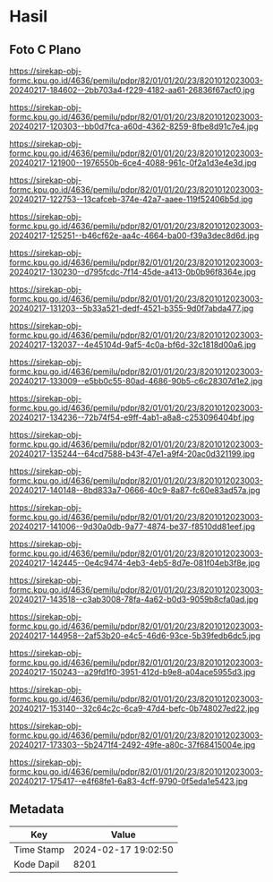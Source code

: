 # Hasil

## Foto C Plano

https://sirekap-obj-formc.kpu.go.id/4636/pemilu/pdpr/82/01/01/20/23/8201012023003-20240217-184602--2bb703a4-f229-4182-aa61-26836f67acf0.jpg

https://sirekap-obj-formc.kpu.go.id/4636/pemilu/pdpr/82/01/01/20/23/8201012023003-20240217-120303--bb0d7fca-a60d-4362-8259-8fbe8d91c7e4.jpg

https://sirekap-obj-formc.kpu.go.id/4636/pemilu/pdpr/82/01/01/20/23/8201012023003-20240217-121900--1976550b-6ce4-4088-961c-0f2a1d3e4e3d.jpg

https://sirekap-obj-formc.kpu.go.id/4636/pemilu/pdpr/82/01/01/20/23/8201012023003-20240217-122753--13cafceb-374e-42a7-aaee-119f52406b5d.jpg

https://sirekap-obj-formc.kpu.go.id/4636/pemilu/pdpr/82/01/01/20/23/8201012023003-20240217-125251--b46cf62e-aa4c-4664-ba00-f39a3dec8d6d.jpg

https://sirekap-obj-formc.kpu.go.id/4636/pemilu/pdpr/82/01/01/20/23/8201012023003-20240217-130230--d795fcdc-7f14-45de-a413-0b0b96f8364e.jpg

https://sirekap-obj-formc.kpu.go.id/4636/pemilu/pdpr/82/01/01/20/23/8201012023003-20240217-131203--5b33a521-dedf-4521-b355-9d0f7abda477.jpg

https://sirekap-obj-formc.kpu.go.id/4636/pemilu/pdpr/82/01/01/20/23/8201012023003-20240217-132037--4e45104d-9af5-4c0a-bf6d-32c1818d00a6.jpg

https://sirekap-obj-formc.kpu.go.id/4636/pemilu/pdpr/82/01/01/20/23/8201012023003-20240217-133009--e5bb0c55-80ad-4686-90b5-c6c28307d1e2.jpg

https://sirekap-obj-formc.kpu.go.id/4636/pemilu/pdpr/82/01/01/20/23/8201012023003-20240217-134236--72b74f54-e9ff-4ab1-a8a8-c253096404bf.jpg

https://sirekap-obj-formc.kpu.go.id/4636/pemilu/pdpr/82/01/01/20/23/8201012023003-20240217-135244--64cd7588-b43f-47e1-a9f4-20ac0d321199.jpg

https://sirekap-obj-formc.kpu.go.id/4636/pemilu/pdpr/82/01/01/20/23/8201012023003-20240217-140148--8bd833a7-0666-40c9-8a87-fc60e83ad57a.jpg

https://sirekap-obj-formc.kpu.go.id/4636/pemilu/pdpr/82/01/01/20/23/8201012023003-20240217-141006--9d30a0db-9a77-4874-be37-f8510dd81eef.jpg

https://sirekap-obj-formc.kpu.go.id/4636/pemilu/pdpr/82/01/01/20/23/8201012023003-20240217-142445--0e4c9474-4eb3-4eb5-8d7e-081f04eb3f8e.jpg

https://sirekap-obj-formc.kpu.go.id/4636/pemilu/pdpr/82/01/01/20/23/8201012023003-20240217-143518--c3ab3008-78fa-4a62-b0d3-9059b8cfa0ad.jpg

https://sirekap-obj-formc.kpu.go.id/4636/pemilu/pdpr/82/01/01/20/23/8201012023003-20240217-144958--2af53b20-e4c5-46d6-93ce-5b39fedb6dc5.jpg

https://sirekap-obj-formc.kpu.go.id/4636/pemilu/pdpr/82/01/01/20/23/8201012023003-20240217-150243--a29fd1f0-3951-412d-b9e8-a04ace5955d3.jpg

https://sirekap-obj-formc.kpu.go.id/4636/pemilu/pdpr/82/01/01/20/23/8201012023003-20240217-153140--32c64c2c-6ca9-47d4-befc-0b748027ed22.jpg

https://sirekap-obj-formc.kpu.go.id/4636/pemilu/pdpr/82/01/01/20/23/8201012023003-20240217-173303--5b2471f4-2492-49fe-a80c-37f68415004e.jpg

https://sirekap-obj-formc.kpu.go.id/4636/pemilu/pdpr/82/01/01/20/23/8201012023003-20240217-175417--e4f68fe1-6a83-4cff-9790-0f5eda1e5423.jpg


## Metadata

| Key        | Value               |
| ---------- | ------------------- |
| Time Stamp | 2024-02-17 19:02:50 |
| Kode Dapil | 8201                |



